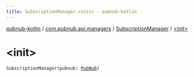 ```yaml
---
title: SubscriptionManager.<init> - pubnub-kotlin
---
```


[pubnub-kotlin](../../index.html) / [com.pubnub.api.managers](../index.html) / [SubscriptionManager](index.html) / [&lt;init&gt;](./-init-.html)

# &lt;init&gt;

`SubscriptionManager(pubnub: `[`PubNub`](../../com.pubnub.api/-pub-nub/index.html)`)`
